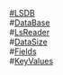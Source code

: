 [#LSDB](/Docs/Class/LSDB.md)   
#[DataBase](/Docs/Class/DataBase.md)   
#[LsReader](/Docs/Class/LsReader.md)   
#[DataSize](/Docs/Class/DataSize.md)   
#[Fields](/Docs/Class/Fields.md)   
#[KeyValues](/Docs/Class/KeyValues.md)   
